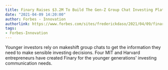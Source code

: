 ```yaml
---
title: Finary Raises $3.2M To Build The Gen-Z Group Chat Investing Platform
date: "2021-04-09 14:20:00"
author: Forbes - Innovation
authorlink: https://www.forbes.com/sites/frederickdaso/2021/04/09/finary-raises-32m-to-build-a-group-chat-based-investing-platform/
tags:
- Forbes-Innovation
---
```

Younger investors rely on makeshift group chats to get the information they need to make sensible investing decisions. Four MIT and Harvard entrepreneurs have created Finary for the younger generations' investing communication needs.